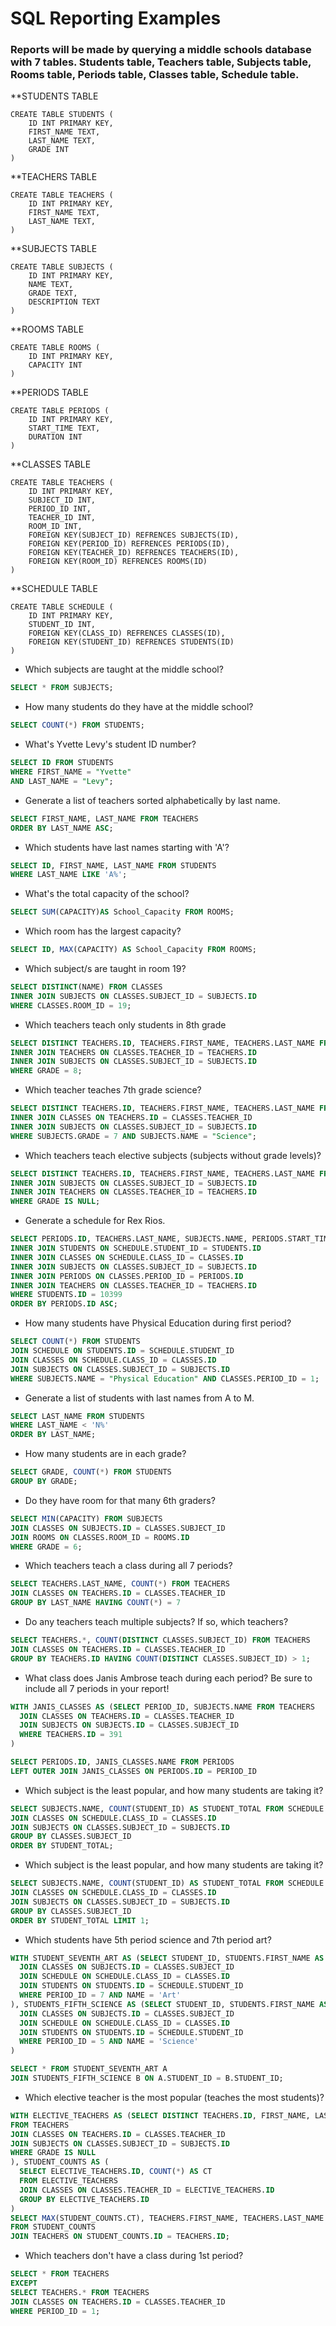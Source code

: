 # SQL Reporting Examples

### Reports will be made by querying a middle schools database with 7 tables. Students table, Teachers table, Subjects table, Rooms table, Periods table, Classes table, Schedule table.

**STUDENTS TABLE
```
CREATE TABLE STUDENTS (
    ID INT PRIMARY KEY,
    FIRST_NAME TEXT,
    LAST_NAME TEXT,
    GRADE INT
)
```

**TEACHERS TABLE
```
CREATE TABLE TEACHERS (
    ID INT PRIMARY KEY,
    FIRST_NAME TEXT,
    LAST_NAME TEXT,
)
```

**SUBJECTS TABLE
```
CREATE TABLE SUBJECTS (
    ID INT PRIMARY KEY,
    NAME TEXT,
    GRADE TEXT,
    DESCRIPTION TEXT
)
```

**ROOMS TABLE
```
CREATE TABLE ROOMS (
    ID INT PRIMARY KEY,
    CAPACITY INT
)
```

**PERIODS TABLE
```
CREATE TABLE PERIODS (
    ID INT PRIMARY KEY,
    START_TIME TEXT,
    DURATION INT
)
```

**CLASSES TABLE
```
CREATE TABLE TEACHERS (
    ID INT PRIMARY KEY,
    SUBJECT_ID INT,
    PERIOD_ID INT,
    TEACHER_ID INT,
    ROOM_ID INT,
    FOREIGN KEY(SUBJECT_ID) REFRENCES SUBJECTS(ID),
    FOREIGN KEY(PERIOD_ID) REFRENCES PERIODS(ID),
    FOREIGN KEY(TEACHER_ID) REFRENCES TEACHERS(ID),
    FOREIGN KEY(ROOM_ID) REFRENCES ROOMS(ID)
)
```

**SCHEDULE TABLE
```
CREATE TABLE SCHEDULE (
    ID INT PRIMARY KEY,
    STUDENT_ID INT,
    FOREIGN KEY(CLASS_ID) REFRENCES CLASSES(ID),
    FOREIGN KEY(STUDENT_ID) REFRENCES STUDENTS(ID)
)
```

* Which subjects are taught at the middle school?
```SQL
SELECT * FROM SUBJECTS;
```

* How many students do they have at the middle school?
```SQL
SELECT COUNT(*) FROM STUDENTS;
```

* What's Yvette Levy's student ID number?
```SQL
SELECT ID FROM STUDENTS 
WHERE FIRST_NAME = "Yvette" 
AND LAST_NAME = "Levy";
```

* Generate a list of teachers sorted alphabetically by last name.
```SQL
SELECT FIRST_NAME, LAST_NAME FROM TEACHERS
ORDER BY LAST_NAME ASC;
```

* Which students have last names starting with 'A'?
```SQL
SELECT ID, FIRST_NAME, LAST_NAME FROM STUDENTS
WHERE LAST_NAME LIKE 'A%';
```

* What's the total capacity of the school?
```SQL
SELECT SUM(CAPACITY)AS School_Capacity FROM ROOMS;
```

* Which room has the largest capacity?
```SQL 
SELECT ID, MAX(CAPACITY) AS School_Capacity FROM ROOMS;
```

* Which subject/s are taught in room 19?
```SQL
SELECT DISTINCT(NAME) FROM CLASSES
INNER JOIN SUBJECTS ON CLASSES.SUBJECT_ID = SUBJECTS.ID
WHERE CLASSES.ROOM_ID = 19;
```

* Which teachers teach only students in 8th grade
```SQL
SELECT DISTINCT TEACHERS.ID, TEACHERS.FIRST_NAME, TEACHERS.LAST_NAME FROM CLASSES
INNER JOIN TEACHERS ON CLASSES.TEACHER_ID = TEACHERS.ID
INNER JOIN SUBJECTS ON CLASSES.SUBJECT_ID = SUBJECTS.ID
WHERE GRADE = 8;
```

* Which teacher teaches 7th grade science?
```SQL
SELECT DISTINCT TEACHERS.ID, TEACHERS.FIRST_NAME, TEACHERS.LAST_NAME FROM TEACHERS
INNER JOIN CLASSES ON TEACHERS.ID = CLASSES.TEACHER_ID
INNER JOIN SUBJECTS ON CLASSES.SUBJECT_ID = SUBJECTS.ID
WHERE SUBJECTS.GRADE = 7 AND SUBJECTS.NAME = "Science";
```

* Which teachers teach elective subjects (subjects without grade levels)?
```SQL
SELECT DISTINCT TEACHERS.ID, TEACHERS.FIRST_NAME, TEACHERS.LAST_NAME FROM CLASSES
INNER JOIN SUBJECTS ON CLASSES.SUBJECT_ID = SUBJECTS.ID
INNER JOIN TEACHERS ON CLASSES.TEACHER_ID = TEACHERS.ID
WHERE GRADE IS NULL;
```

* Generate a schedule for Rex Rios.
```SQL
SELECT PERIODS.ID, TEACHERS.LAST_NAME, SUBJECTS.NAME, PERIODS.START_TIME, PERIODS.DURATION FROM SCHEDULE
INNER JOIN STUDENTS ON SCHEDULE.STUDENT_ID = STUDENTS.ID
INNER JOIN CLASSES ON SCHEDULE.CLASS_ID = CLASSES.ID
INNER JOIN SUBJECTS ON CLASSES.SUBJECT_ID = SUBJECTS.ID
INNER JOIN PERIODS ON CLASSES.PERIOD_ID = PERIODS.ID
INNER JOIN TEACHERS ON CLASSES.TEACHER_ID = TEACHERS.ID
WHERE STUDENTS.ID = 10399
ORDER BY PERIODS.ID ASC;
```

* How many students have Physical Education during first period?
```SQL
SELECT COUNT(*) FROM STUDENTS
JOIN SCHEDULE ON STUDENTS.ID = SCHEDULE.STUDENT_ID
JOIN CLASSES ON SCHEDULE.CLASS_ID = CLASSES.ID
JOIN SUBJECTS ON CLASSES.SUBJECT_ID = SUBJECTS.ID
WHERE SUBJECTS.NAME = "Physical Education" AND CLASSES.PERIOD_ID = 1;
```

* Generate a list of students with last names from A to M.
```SQL
SELECT LAST_NAME FROM STUDENTS
WHERE LAST_NAME < 'N%'
ORDER BY LAST_NAME;
```

* How many students are in each grade?
```SQL
SELECT GRADE, COUNT(*) FROM STUDENTS
GROUP BY GRADE;
```

* Do they have room for that many 6th graders?
```SQL
SELECT MIN(CAPACITY) FROM SUBJECTS
JOIN CLASSES ON SUBJECTS.ID = CLASSES.SUBJECT_ID
JOIN ROOMS ON CLASSES.ROOM_ID = ROOMS.ID
WHERE GRADE = 6;
```

* Which teachers teach a class during all 7 periods?
```SQL
SELECT TEACHERS.LAST_NAME, COUNT(*) FROM TEACHERS
JOIN CLASSES ON TEACHERS.ID = CLASSES.TEACHER_ID
GROUP BY LAST_NAME HAVING COUNT(*) = 7
```

* Do any teachers teach multiple subjects? If so, which teachers?
```SQL
SELECT TEACHERS.*, COUNT(DISTINCT CLASSES.SUBJECT_ID) FROM TEACHERS
JOIN CLASSES ON TEACHERS.ID = CLASSES.TEACHER_ID
GROUP BY TEACHERS.ID HAVING COUNT(DISTINCT CLASSES.SUBJECT_ID) > 1;
```

* What class does Janis Ambrose teach during each period? Be sure to include all 7 periods in your report!
```SQL
WITH JANIS_CLASSES AS (SELECT PERIOD_ID, SUBJECTS.NAME FROM TEACHERS
  JOIN CLASSES ON TEACHERS.ID = CLASSES.TEACHER_ID
  JOIN SUBJECTS ON SUBJECTS.ID = CLASSES.SUBJECT_ID
  WHERE TEACHERS.ID = 391
)

SELECT PERIODS.ID, JANIS_CLASSES.NAME FROM PERIODS
LEFT OUTER JOIN JANIS_CLASSES ON PERIODS.ID = PERIOD_ID
```

* Which subject is the least popular, and how many students are taking it?
```SQL
SELECT SUBJECTS.NAME, COUNT(STUDENT_ID) AS STUDENT_TOTAL FROM SCHEDULE
JOIN CLASSES ON SCHEDULE.CLASS_ID = CLASSES.ID
JOIN SUBJECTS ON CLASSES.SUBJECT_ID = SUBJECTS.ID
GROUP BY CLASSES.SUBJECT_ID
ORDER BY STUDENT_TOTAL;
```

* Which subject is the least popular, and how many students are taking it?
```SQL
SELECT SUBJECTS.NAME, COUNT(STUDENT_ID) AS STUDENT_TOTAL FROM SCHEDULE
JOIN CLASSES ON SCHEDULE.CLASS_ID = CLASSES.ID
JOIN SUBJECTS ON CLASSES.SUBJECT_ID = SUBJECTS.ID
GROUP BY CLASSES.SUBJECT_ID
ORDER BY STUDENT_TOTAL LIMIT 1;
```

* Which students have 5th period science and 7th period art?
```SQL
WITH STUDENT_SEVENTH_ART AS (SELECT STUDENT_ID, STUDENTS.FIRST_NAME AS FNAME, STUDENTS.LAST_NAME AS LNAME FROM SUBJECTS
  JOIN CLASSES ON SUBJECTS.ID = CLASSES.SUBJECT_ID
  JOIN SCHEDULE ON SCHEDULE.CLASS_ID = CLASSES.ID
  JOIN STUDENTS ON STUDENTS.ID = SCHEDULE.STUDENT_ID
  WHERE PERIOD_ID = 7 AND NAME = 'Art'
), STUDENTS_FIFTH_SCIENCE AS (SELECT STUDENT_ID, STUDENTS.FIRST_NAME AS FNAME, STUDENTS.LAST_NAME AS LNAME FROM SUBJECTS
  JOIN CLASSES ON SUBJECTS.ID = CLASSES.SUBJECT_ID
  JOIN SCHEDULE ON SCHEDULE.CLASS_ID = CLASSES.ID
  JOIN STUDENTS ON STUDENTS.ID = SCHEDULE.STUDENT_ID
  WHERE PERIOD_ID = 5 AND NAME = 'Science'
)

SELECT * FROM STUDENT_SEVENTH_ART A
JOIN STUDENTS_FIFTH_SCIENCE B ON A.STUDENT_ID = B.STUDENT_ID;
```

* Which elective teacher is the most popular (teaches the most students)?
```SQL
WITH ELECTIVE_TEACHERS AS (SELECT DISTINCT TEACHERS.ID, FIRST_NAME, LAST_NAME
FROM TEACHERS
JOIN CLASSES ON TEACHERS.ID = CLASSES.TEACHER_ID
JOIN SUBJECTS ON CLASSES.SUBJECT_ID = SUBJECTS.ID
WHERE GRADE IS NULL
), STUDENT_COUNTS AS (
  SELECT ELECTIVE_TEACHERS.ID, COUNT(*) AS CT
  FROM ELECTIVE_TEACHERS
  JOIN CLASSES ON CLASSES.TEACHER_ID = ELECTIVE_TEACHERS.ID
  GROUP BY ELECTIVE_TEACHERS.ID
)
SELECT MAX(STUDENT_COUNTS.CT), TEACHERS.FIRST_NAME, TEACHERS.LAST_NAME 
FROM STUDENT_COUNTS
JOIN TEACHERS ON STUDENT_COUNTS.ID = TEACHERS.ID;
```

* Which teachers don't have a class during 1st period?
```SQL
SELECT * FROM TEACHERS
EXCEPT 
SELECT TEACHERS.* FROM TEACHERS
JOIN CLASSES ON TEACHERS.ID = CLASSES.TEACHER_ID
WHERE PERIOD_ID = 1;
```
